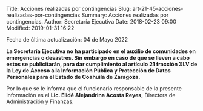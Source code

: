 Title: Acciones realizadas por contingencias
Slug: art-21-45-acciones-realizadas-por-contingencias
Summary: Acciones realizadas por contingencias.
Author: Secretaría Ejecutiva
Date: 2018-02-23 09:00
Modified: 2019-01-31 16:22


Fecha de última actualización: 04 de Mayo 2022

**La Secretaría Ejecutiva no ha participado en el auxilio de comunidades en emergencias o desastres. Sin embargo en caso de que se lleven a cabo estos se publicitarán, para dar cumplimiento al artículo 21 fracción XLV de la Ley de Acceso a la Información Pública y Protección de Datos Personales para el Estado de Coahuila de Zaragoza.**

Por lo que se le informa que el funcionario responsable de la presente información es el **Lic. Elidé Alejandrina Acosta Reyes,** Directora de Administración y Finanzas.

